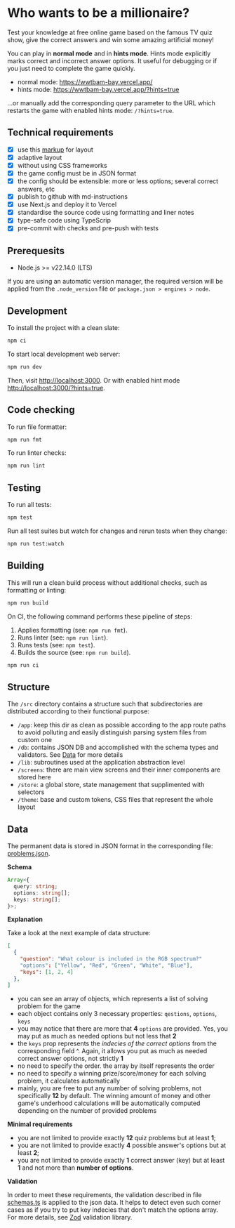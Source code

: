 # Who wants to be a millionaire?

Test your knowledge at free online game based on the famous TV quiz show, give the correct answers and win some amazing artificial money!

You can play in **normal mode** and in **hints mode**. Hints mode explicitly marks correct and incorrect answer options. It useful for debugging or if you just need to complete the game quickly.

- normal mode: https://wwtbam-bay.vercel.app/
- hints mode: https://wwtbam-bay.vercel.app/?hints=true

...or manually add the corresponding query parameter to the URL which restarts the game with enabled hints mode: `/?hints=true`.

## Technical requirements

- [x] use this [markup](https://www.figma.com/file/tIZEZn2HTAeSDQRzoOzvXE/Front-end-test%2C-Headway) for layout
- [x] adaptive layout
- [x] without using CSS frameworks
- [x] the game config must be in JSON format
- [x] the config should be extensible: more or less options; several correct answers, etc
- [x] publish to github with md-instructions
- [x] use Next.js and deploy it to Vercel
- [x] standardise the source code using formatting and liner notes
- [x] type-safe code using TypeScrip
- [x] pre-commit with checks and pre-push with tests

## Prerequesits

- Node.js >= v22.14.0 (LTS)

If you are using an automatic version manager, the required version will be applied from the `.node_version` file or `package.json > engines > node`.

## Development

To install the project with a clean slate:

```sh
npm ci
```

To start local development web server:

```sh
npm run dev
```

Then, visit [http://localhost:3000](http://localhost:3000).
Or with enabled hint mode [http://localhost:3000/?hints=true](http://localhost:3000/?hints=true).

## Code checking

To run file formatter:

```sh
npm run fmt
```

To run linter checks:

```sh
npm run lint
```

## Testing

To run all tests:

```sh
npm test
```

Run all test suites but watch for changes and rerun tests when they change:

```sh
npm run test:watch
```

## Building

This will run a clean build process without additional checks, such as formatting or linting:

```sh
npm run build
```

On CI, the following command performs these pipeline of steps:

1. Applies formatting (see: `npm run fmt`).
2. Runs linter (see: `npm run lint`).
3. Runs tests (see: `npm test`).
4. Builds the source (see: `npm run build`).

```sh
npm run ci
```

## Structure

The `/src` directory contains a structure such that subdirectories are distributed according to their functional purpose:

- `/app`: keep this dir as clean as possible according to the app route paths to avoid polluting and easily distinguish parsing system files from custom one
- `/db`: contains JSON DB and accomplished with the schema types and validators. See [Data](#data) for more details
- `/lib`: subroutines used at the application abstraction level
- `/screens`: there are main view screens and their inner components are stored here
- `/store`: a global store, state management that supplimented with selectors
- `/theme`: base and custom tokens, CSS files that represent the whole layout

## Data

The permanent data is stored in JSON format in the corresponding file: [problems.json](./src/db/problems.json).

**Schema**

```ts
Array<{
  query: string;
  options: string[];
  keys: string[];
}>;
```

**Explanation**

Take a look at the next example of data structure:

```json
[
  {
    "question": "What colour is included in the RGB spectrum?"
    "options": ["Yellow", "Red", "Green", "White", "Blue"],
    "keys": [1, 2, 4]
  },
]
```

- you can see an array of objects, which represents a list of solving problem for the game
- each object contains only 3 necessary properties: `qestions`, `options`, `keys`
- you may notice that there are more that **4** `options` are provided. Yes, you may put as much as needed options but not less that **2**
- the `keys` prop represents the _indecies of the correct options_ from the corresponding field ^. Again, it allows you put as much as needed correct answer options, not strictly **1**
- no need to specify the order. the array by itself represents the order
- no need to specify a winning prize/score/money for each solving problem, it calculates automatically
- mainly, you are free to put any number of solving problems, not specifically **12** by default. The winning amount of money and other game's underhood calculations will be automatically computed depending on the number of provided problems

**Minimal requirements**

- you are not limited to provide exactly **12** quiz problems but at least **1**;
- you are not limited to provide exactly **4** possible answer's options but at least **2**;
- you are not limited to provide exactly **1** correct answer (key) but at least **1** and not more than **number of options**.

**Validation**

In order to meet these requirements, the validation described in file [schemas.ts](./src/db/schemas.ts) is applied to the json data. It helps to detect even such corner cases as if you try to put key indecies that don't match the options array.
For more details, see [Zod](https://zod.dev/) validation library.
